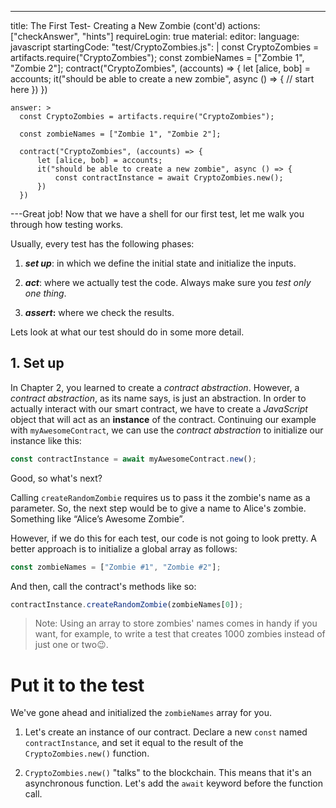 ---
title: The First Test- Creating a New Zombie (cont'd)
actions: ["checkAnswer", "hints"]
requireLogin: true
material:
  editor:
    language: javascript
    startingCode:
      "test/CryptoZombies.js": |
        const CryptoZombies = artifacts.require("CryptoZombies");
        const zombieNames = ["Zombie 1", "Zombie 2"];
        contract("CryptoZombies", (accounts) => {
            let [alice, bob] = accounts;
            it("should be able to create a new zombie", async () => {
                // start here
            })
        })

    answer: >
      const CryptoZombies = artifacts.require("CryptoZombies");

      const zombieNames = ["Zombie 1", "Zombie 2"];

      contract("CryptoZombies", (accounts) => {
          let [alice, bob] = accounts;
          it("should be able to create a new zombie", async () => {
              const contractInstance = await CryptoZombies.new();
          })
      })
---Great job! Now that we have a shell for our first test, let me walk you
through how testing works.

Usually, every test has the following phases:

1.  **_set up_**: in which we define the initial state and initialize the
    inputs.

2.  **_act_**: where we actually test the code. Always make sure you _test only
    one thing_.

3.  **_assert_:** where we check the results.

Lets look at what our test should do in some more detail.

## 1. Set up

In Chapter 2, you learned to create a _contract abstraction_. However, a
_contract abstraction_, as its name says, is just an abstraction. In order to
actually interact with our smart contract, we have to create a _JavaScript_
object that will act as an **instance** of the contract. Continuing our example
with `myAwesomeContract`, we can use the _contract abstraction_ to initialize
our instance like this:

```javascript
const contractInstance = await myAwesomeContract.new();
```

Good, so what's next?

Calling `createRandomZombie` requires us to pass it the zombie's name as a
parameter. So, the next step would be to give a name to Alice's zombie.
Something like “Alice’s Awesome Zombie”.

However, if we do this for each test, our code is not going to look pretty. A
better approach is to initialize a global array as follows:

```javascript
const zombieNames = ["Zombie #1", "Zombie #2"];
```

And then, call the contract's methods like so:

```javascript
contractInstance.createRandomZombie(zombieNames[0]);
```

> Note: Using an array to store zombies' names comes in handy if you want, for
> example, to write a test that creates 1000 zombies instead of just one or
> two😉.

# Put it to the test

We've gone ahead and initialized the `zombieNames` array for you.

1. Let's create an instance of our contract. Declare a new `const` named
   `contractInstance`, and set it equal to the result of the
   `CryptoZombies.new()` function.

2. `CryptoZombies.new()` "talks" to the blockchain. This means that it's an
   asynchronous function. Let's add the `await` keyword before the function
   call.
